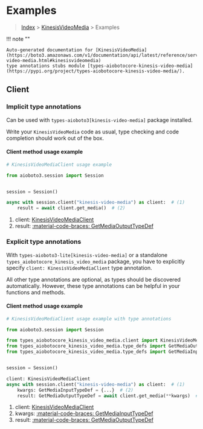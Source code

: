 # Examples

> [Index](../README.md) > [KinesisVideoMedia](./README.md) > Examples

!!! note ""

    Auto-generated documentation for [KinesisVideoMedia](https://boto3.amazonaws.com/v1/documentation/api/latest/reference/services/kinesis-video-media.html#kinesisvideomedia)
    type annotations stubs module [types-aiobotocore-kinesis-video-media](https://pypi.org/project/types-aiobotocore-kinesis-video-media/).

## Client

### Implicit type annotations

Can be used with `types-aioboto3[kinesis-video-media]` package installed.

Write your `KinesisVideoMedia` code as usual,
type checking and code completion should work out of the box.



#### Client method usage example

```python
# KinesisVideoMediaClient usage example

from aioboto3.session import Session


session = Session()

async with session.client("kinesis-video-media") as client:  # (1)
    result = await client.get_media()  # (2)
```

1. client: [KinesisVideoMediaClient](./client.md)
2. result: [:material-code-braces: GetMediaOutputTypeDef](./type_defs.md#getmediaoutputtypedef)






### Explicit type annotations

With `types-aioboto3-lite[kinesis-video-media]`
or a standalone `types_aiobotocore_kinesis_video_media` package, you have to explicitly specify
`client: KinesisVideoMediaClient` type annotation.

All other type annotations are optional, as types should be discovered automatically.
However, these type annotations can be helpful in your functions and methods.


#### Client method usage example

```python
# KinesisVideoMediaClient usage example with type annotations

from aioboto3.session import Session

from types_aiobotocore_kinesis_video_media.client import KinesisVideoMediaClient
from types_aiobotocore_kinesis_video_media.type_defs import GetMediaOutputTypeDef
from types_aiobotocore_kinesis_video_media.type_defs import GetMediaInputTypeDef


session = Session()

client: KinesisVideoMediaClient
async with session.client("kinesis-video-media") as client:  # (1)
    kwargs: GetMediaInputTypeDef = {...}  # (2)
    result: GetMediaOutputTypeDef = await client.get_media(**kwargs)  # (3)
```

1. client: [KinesisVideoMediaClient](./client.md)
2. kwargs: [:material-code-braces: GetMediaInputTypeDef](./type_defs.md#getmediainputtypedef)
3. result: [:material-code-braces: GetMediaOutputTypeDef](./type_defs.md#getmediaoutputtypedef)






